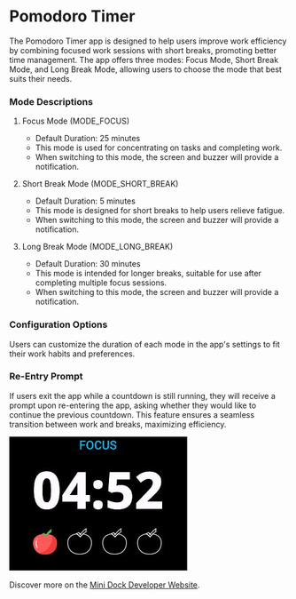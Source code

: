 # Pomodoro Timer

The Pomodoro Timer app is designed to help users improve work efficiency by combining focused work sessions with short breaks, promoting better time management. The app offers three modes: Focus Mode, Short Break Mode, and Long Break Mode, allowing users to choose the mode that best suits their needs.

### Mode Descriptions

1. Focus Mode (MODE_FOCUS)
    - Default Duration: 25 minutes
    - This mode is used for concentrating on tasks and completing work.
    - When switching to this mode, the screen and buzzer will provide a notification.

2. Short Break Mode (MODE_SHORT_BREAK)
    - Default Duration: 5 minutes
    - This mode is designed for short breaks to help users relieve fatigue.
    - When switching to this mode, the screen and buzzer will provide a notification.

3. Long Break Mode (MODE_LONG_BREAK)
    - Default Duration: 30 minutes
    - This mode is intended for longer breaks, suitable for use after completing multiple focus sessions.
    - When switching to this mode, the screen and buzzer will provide a notification.

### Configuration Options

Users can customize the duration of each mode in the app's settings to fit their work habits and preferences.

### Re-Entry Prompt

If users exit the app while a countdown is still running, they will receive a prompt upon re-entering the app, asking whether they would like to continue the previous countdown. This feature ensures a seamless transition between work and breaks, maximizing efficiency.

![Screenshot](screenshot.jpg)

Discover more on the
[Mini Dock Developer Website](https://dock.myvobot.com/developer/).
